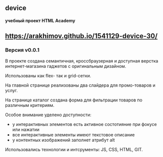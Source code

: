 ## device

#### учебный проект HTML Academy

## https://arakhimov.github.io/1541129-device-30/

### Версия v0.0.1

В проекте создана семантичная, кроссбраузерная и доступная верстка интернет-магазина гаджетов с оригинальным дизайном.

Использованы как flex- так и grid-сетки.

На главной странице реализованы два слайдера для промо-товаров и услуг.

На странице каталог создана форма для фильтрации товаров по различным критериям.

Особое внимание уделено доступности:

- у интерактивных элементов есть активное состотияние при фокусе или нажатии
- все интерактивные элементы имеют текстовое описание
- у контентных изображений заполнет атрибут alt

Использовались технологии и интсрументы:
JS, CSS, HTML, GIT.
